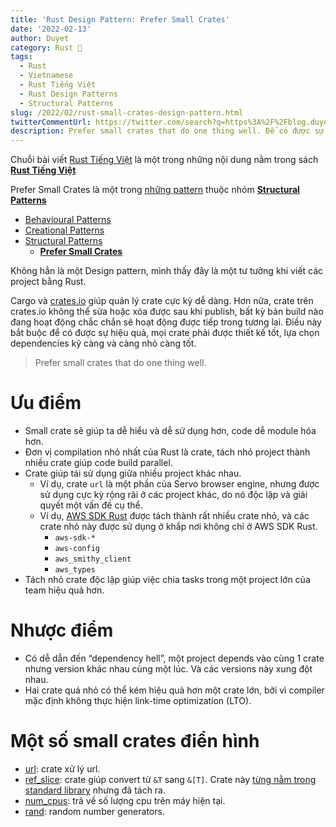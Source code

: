 ```yaml
---
title: 'Rust Design Pattern: Prefer Small Crates'
date: '2022-02-13'
author: Duyet
category: Rust 🦀
tags:
  - Rust
  - Vietnamese
  - Rust Tiếng Việt
  - Rust Design Patterns
  - Structural Patterns
slug: /2022/02/rust-small-crates-design-pattern.html
twitterCommentUrl: https://twitter.com/search?q=https%3A%2F%2Fblog.duyet.net%2F2021%2F12%2Frust-strategy-design-pattern.html
description: Prefer small crates that do one thing well. Để có được sự hiệu quả, mọi crate phải được thiết kế tốt, lựa chọn dependencies kỹ càng và càng độc lập càng tốt.
---
```


<div class="noti">Chuỗi bài viết <a href="/tag/rust-tiếng-việt/">Rust Tiếng Việt</a> là một trong những nội dung nằm trong sách <a href="https://rust-tieng-viet.github.io/?utm_source=blog.duyet.net&utm_medium=post&utm_campaign=launch_rust_tieng_viet" target="_blank"><strong>Rust Tiếng Việt</strong></a></div>

<div class="toc">
  <p>Prefer Small Crates là một trong <a href="/tag/rust-design-patterns">những pattern</a> thuộc nhóm <strong><a href="/tag/structural-patterns">Structural Patterns<a/></strong></p>
  <ul>
    <li>
      <a href="/tag/behavioural-patterns">Behavioural Patterns</a>
    </li>
    <li>
      <a href="/tag/creational-patterns">Creational Patterns</a>
    </li>
    <li>
      <a href="/tag/structural-patterns">Structural Patterns</a>
      <ul>
        <li><a href="/2022/02/rust-small-crates-design-pattern.html"><strong>Prefer Small Crates</strong></a></li>
      </ul>
    </li>
  </ul>
</div>

Không hẳn là một Design pattern, mình thấy đây là một tư tưởng khi viết các project bằng Rust.

Cargo và [crates.io](http://crates.io/) giúp quản lý crate cực kỳ dễ dàng.
Hơn nữa, crate trên crates.io không thể sửa hoặc xóa được sau khi publish,
bất kỳ bản build nào đang hoạt động chắc chắn sẽ hoạt động được tiếp trong tương lai.
Điều này bắt buộc để có được sự hiệu quả, mọi crate phải được thiết kế tốt,
lựa chọn dependencies kỹ càng và càng nhỏ càng tốt.

> Prefer small crates that do one thing well.

# Ưu điểm

- Small crate sẽ giúp ta dễ hiểu và dễ sử dụng hơn, code dễ module hóa hơn.
- Đơn vị compilation nhỏ nhất của Rust là crate, tách nhỏ project thành nhiều crate giúp code build parallel.
- Crate giúp tái sử dụng giữa nhiều project khác nhau.
  - Ví dụ, crate `url` là một phần của Servo browser engine, nhưng được sử dụng cực kỳ rộng rãi ở các project khác, do nó độc lập và giải quyết một vấn đề cụ thể.
  - Ví dụ, [AWS SDK Rust](https://awslabs.github.io/aws-sdk-rust/) được tách thành rất nhiều crate nhỏ, và các crate nhỏ này được sử dụng ở khắp nơi không chỉ ở AWS SDK Rust.
    - `aws-sdk-*`
    - `aws-config`
    - `aws_smithy_client`
    - `aws_types`
- Tách nhỏ crate độc lập giúp việc chia tasks trong một project lớn của team hiệu quả hơn.

# Nhược điểm

- Có dễ dẫn đến “dependency hell”, một project depends vào cùng 1 crate nhưng version khác nhau cùng một lúc. Và các versions này xung đột nhau.
- Hai crate quá nhỏ có thể kém hiệu quả hơn một crate lớn, bởi vì compiler mặc định không thực hiện link-time optimization (LTO).

# Một số small crates điển hình

- [url](https://crates.io/crates/url): crate xử lý url.
- [ref_slice](https://crates.io/crates/ref_slice): crate giúp convert từ `&T` sang `&[T]`. Crate này [từng nằm trong standard library](https://github.com/rust-lang/rust/issues/27774#issuecomment-150058618) nhưng đã tách ra.
- [num_cpus](https://crates.io/crates/num_cpus): trả về số lượng cpu trên máy hiện tại.
- [rand](https://crates.io/crates/rand): random number generators.
